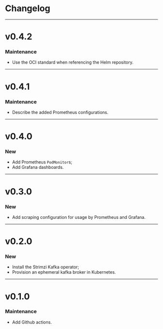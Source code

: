 # Changelog

---

# v0.4.2

### Maintenance

- Use the OCI standard when referencing the Helm repository.

---

# v0.4.1

### Maintenance

- Describe the added Prometheus configurations.

---

# v0.4.0

### New

- Add Prometheus `PodMonitor`s;
- Add Grafana dashboards.

---

# v0.3.0

### New

- Add scraping configuration for usage by Prometheus and Grafana.

---

# v0.2.0

### New

- Install the Strimzi Kafka operator;
- Provision an ephemeral kafka broker in Kubernetes.

---

# v0.1.0

### Maintenance

- Add Github actions.
